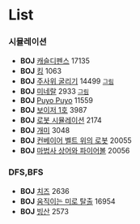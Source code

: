 # List

### 시뮬레이션    
 * **BOJ** [캐슬디펜스](https://www.acmicpc.net/problem/17135) 17135   
 * **BOJ** [킹](https://www.acmicpc.net/problem/1063) 1063   
 * **BOJ** [주사위 굴리기]( https://www.acmicpc.net/problem/14499) 14499 [`그림`](./imgs/Simulation_14499.PNG)   
 * **BOJ** [미네랄](https://www.acmicpc.net/problem/2933) 2933 [`그림`](./imgs/Simulation_2933.PNG)   
 * **BOJ** [Puyo Puyo](https://www.acmicpc.net/problem/11559) 11559  
 * **BOJ** [보이저 1호](https://www.acmicpc.net/problem/3987) 3987  
 * **BOJ** [로봇 시뮬레이션](https://www.acmicpc.net/problem/2174) 2174  
 * **BOJ** [개미](https://www.acmicpc.net/problem/3048) 3048  
 * **BOJ** [컨베이어 벨트 위의 로봇](https://www.acmicpc.net/problem/20055) 20055  
 * **BOJ** [마법사 상어와 파이어볼](https://www.acmicpc.net/problem/20056)  20056  


### DFS,BFS  
 * **BOJ** [치즈](https://www.acmicpc.net/problem/2636) 2636  
 * **BOJ** [움직이는 미로 탈출](https://www.acmicpc.net/problem/16954) 16954  
 * **BOJ** [빙산](https://www.acmicpc.net/problem/2573) 2573  



<!--
* Sort
  - Bubble
  - Selection
  - Merge
  - Quick
  - Radix
  - Counting  

  
* Graph
  - //MST-Kruskal
  - MST-Prim
  - Dijkstra  
    * 1.in-node method : O(V^2)  
    * 2.min-priority queue method : O(E+Vlog(V))  
  - Floyd-Warshall
    * O(V^3)
  - BFS
  - DPS
    * O(V+E)
  - Topological sort
    * O(V+E)  
  - SCC
    * kosaraju (have to use "twice" dfs calls)
    * tarjan (just "once" dfs call can solve the problem)
  - MCMF

* ETC
  - DP  
  - Greedy  
  - Binary search  
  - Brute force  
  - Back tracking  
  - LCA  
    * naive method
    * O(logN) (use sparse table)
  - 2-SAT
  - GCD, LCM
  - Permutation, Combination
  
## reference  

* **books**  
> <img src="https://user-images.githubusercontent.com/61424701/75901180-7d0cbb80-5e81-11ea-96fa-3f5607709ecf.png" width="250" height="281"></img>

* **sites**  
-->
<!-- 나중에... 사진들을 <div> </div>로 감싸면 한줄에 표시된다 -->
